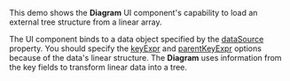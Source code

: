 This demo shows the **Diagram** UI component's capability to load an external tree structure from a linear array.

The UI component binds to a data object specified by the [dataSource](/Documentation/ApiReference/UI_Widgets/dxDiagram/Configuration/nodes/#dataSource) property. You should specify the [keyExpr](/Documentation/ApiReference/UI_Widgets/dxDiagram/Configuration/nodes/#keyExpr) and [parentKeyExpr](/Documentation/ApiReference/UI_Widgets/dxDiagram/Configuration/nodes/#parentKeyExpr) options because of the data's linear structure. The **Diagram** uses information from the key fields to transform linear data into a tree.